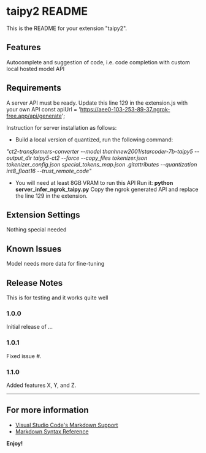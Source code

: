 # taipy2 README

This is the README for your extension "taipy2". 

## Features
Autocomplete and suggestion of code, i.e. code completion with custom local hosted model API

## Requirements

A server API must be ready. 
Update this line 129 in the extension.js with your own API
    const apiUrl = 'https://aee0-103-253-89-37.ngrok-free.app/api/generate';

Instruction for server installation as follows:
- Build a local version of quantized, run the following command:

_"ct2-transformers-converter --model thanhnew2001/starcoder-7b-taipy5 --output_dir taipy5-ct2 --force --copy_files tokenizer.json tokenizer_config.json  special_tokens_map.json .gitattributes --quantization int8_float16 --trust_remote_code"_

- You will need at least 8GB VRAM to run this API
Run it: **python server_infer_ngrok_taipy.py**
Copy the ngrok generated API and replace the line 129 in the extension.

## Extension Settings

Nothing special needed

## Known Issues

Model needs more data for fine-tuning

## Release Notes
This is for testing and it works quite well

### 1.0.0

Initial release of ...

### 1.0.1

Fixed issue #.

### 1.1.0

Added features X, Y, and Z.

---


## For more information

* [Visual Studio Code's Markdown Support](http://code.visualstudio.com/docs/languages/markdown)
* [Markdown Syntax Reference](https://help.github.com/articles/markdown-basics/)

**Enjoy!**
